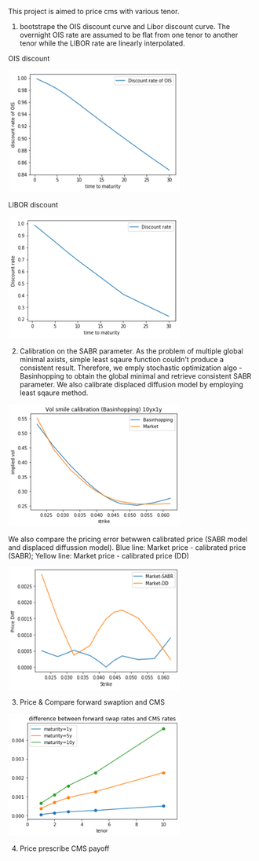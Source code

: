 This project is aimed to price cms with various tenor.

1. bootstrape the OIS discount curve and Libor discount curve. The overnight OIS rate are assumed to be flat from one tenor to another tenor while the LIBOR rate are linearly interpolated.

OIS discount

<img src="https://github.com/khorwei01/reinforcement/blob/master/image/OISdf.png" width="350" height="250">

LIBOR discount

<img src="https://github.com/khorwei01/reinforcement/blob/master/image/IRSdf.png" width="350" height="250">

2. Calibration on the SABR parameter. As the problem of multiple global minimal axists, simple least sqaure function couldn't produce a consistent result. Therefore, we emply stochastic optimization algo - Basinhopping to obtain the global minimal and retrieve consistent SABR parameter. We also calibrate displaced diffusion model by employing least sqaure method.

<img src="https://github.com/khorwei01/reinforcement/blob/master/image/10by1try.png" width="350" height="250">

We also compare the pricing error betwwen calibrated price (SABR model and displaced diffussion model). Blue line: Market price - calibrated price (SABR); Yellow line: Market price - calibrated price (DD)

<img src="https://github.com/khorwei01/reinforcement/blob/master/image/totalcom.png" width="350" height="250">

3. Price & Compare forward swaption and CMS

<img src="https://github.com/khorwei01/reinforcement/blob/master/image/diff.png" width="350" height="250">


4. Price prescribe CMS payoff
